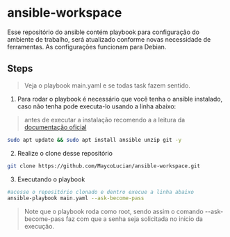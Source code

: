 # ansible-workspace
Esse repositório do ansible contém playbook para configuração do ambiente de trabalho, será atualizado conforme novas necessidade de ferramentas. As configurações funcionam para Debian. 


## Steps

> Veja o playbook main.yaml e se todas task fazem sentido.

1. Para rodar o playbook é necessário que você tenha o ansible instalado, caso não tenha pode executa-lo usando a linha abaixo:
> antes de executar a instalação recomendo a a leitura da [documentação oficial](https://docs.ansible.com/ansible/latest/installation_guide/intro_installation.html) 
```bash
sudo apt update && sudo apt install ansible unzip git -y
```

2. Realize o clone desse repositório
```bash
git clone https://github.com/MaycoLucian/ansible-workspace.git
```

3. Executando o playbook
```bash
#acesse o repositório clonado e dentro execue a linha abaixo
ansible-playbook main.yaml --ask-become-pass
```
>Note que o playbook roda como root, sendo assim o comando --ask-become-pass faz com que a senha seja solicitada no inicio da execução.
